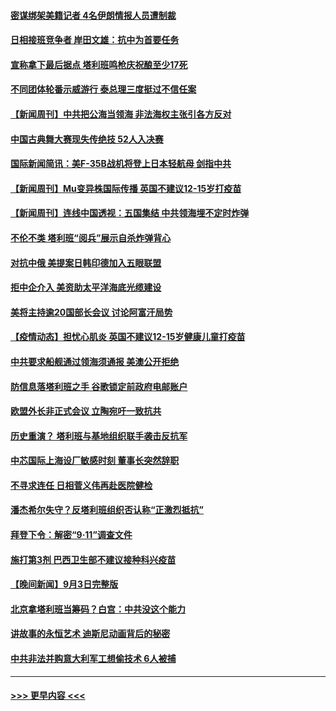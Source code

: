 #### [密谋绑架美籍记者 4名伊朗情报人员遭制裁](../pages/prog202/a103208369.md?t=09051551) 
#### [日相接班竞争者 岸田文雄：抗中为首要任务](../pages/prog202/a103208347.md?t=09051551) 
#### [宣称拿下最后据点 塔利班鸣枪庆祝酿至少17死](../pages/prog202/a103208329.md?t=09051551) 
#### [不同团体轮番示威游行 泰总理三度挺过不信任案](../pages/prog202/a103208299.md?t=09051551) 
#### [【新闻周刊】中共把公海当领海 非法海权主张引各方反对](../pages/prog202/a103208241.md?t=09051551) 
#### [中国古典舞大赛现失传绝技 52人入决赛](../pages/prog202/a103208244.md?t=09051551) 
#### [国际新闻简讯：美F-35B战机将登上日本轻航母 剑指中共](../pages/prog202/a103207267.md?t=09051551) 
#### [【新闻周刊】Mu变异株国际传播 英国不建议12-15岁打疫苗](../pages/prog202/a103208184.md?t=09051551) 
#### [【新闻周刊】连线中国透视：五国集结 中共领海埋不定时炸弹](../pages/prog202/a103208174.md?t=09051551) 
#### [不伦不类 塔利班“阅兵”展示自杀炸弹背心](../pages/prog202/a103208115.md?t=09051551) 
#### [对抗中俄 美提案日韩印德加入五眼联盟](../pages/prog202/a103207967.md?t=09051551) 
#### [拒中企介入 美资助太平洋海底光缆建设](../pages/prog202/a103208059.md?t=09051551) 
#### [美将主持逾20国部长会议 讨论阿富汗局势](../pages/prog202/a103208051.md?t=09051551) 
#### [【疫情动态】担忧心肌炎 英国不建议12-15岁健康儿童打疫苗](../pages/prog202/a103207991.md?t=09051551) 
#### [中共要求船舰通过领海须通报 美澳公开拒绝](../pages/prog202/a103207958.md?t=09051551) 
#### [防信息落塔利班之手 谷歌锁定前政府电邮账户](../pages/prog202/a103207913.md?t=09051551) 
#### [欧盟外长非正式会议 立陶宛吁一致抗共](../pages/prog202/a103207908.md?t=09051551) 
#### [历史重演？ 塔利班与基地组织联手袭击反抗军](../pages/prog202/a103207922.md?t=09051551) 
#### [中芯国际上海设厂敏感时刻 董事长突然辞职](../pages/prog202/a103207786.md?t=09051551) 
#### [不寻求连任 日相菅义伟再赴医院健检](../pages/prog202/a103207742.md?t=09051551) 
#### [潘杰希尔失守？反塔利班组织否认称“正激烈抵抗”](../pages/prog202/a103207602.md?t=09051551) 
#### [拜登下令：解密“9·11”调查文件](../pages/prog202/a103207595.md?t=09051551) 
#### [施打第3剂 巴西卫生部不建议接种科兴疫苗](../pages/prog202/a103207545.md?t=09051551) 
#### [【晚间新闻】9月3日完整版](../pages/prog202/a103207534.md?t=09051551) 
#### [北京拿塔利班当筹码？白宫：中共没这个能力](../pages/prog202/a103206286.md?t=09051551) 
#### [讲故事的永恒艺术 迪斯尼动画背后的秘密](../pages/prog202/a103207321.md?t=09051551) 
#### [中共非法并购意大利军工想偷技术 6人被捕](../pages/prog202/a103207271.md?t=09051551) 

----
#### [ >>> 更早内容 <<< ](../indexes/prog202-earlier.md)
